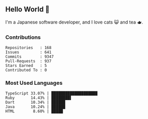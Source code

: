## Hello World 👋

I'm a Japanese software developer, and I love cats 😺 and tea 🫖.

### Contributions

    Repositories   : 168
    Issues         : 641
    Commits        : 9347
    Pull-Requests  : 937
    Stars Earned   : 5
    Contributed To : 0

### Most Used Languages

    TypeScript 33.07% | ████████████████████
    Ruby       14.43% | ████████▌
    Dart       10.34% | ██████
    Java       10.24% | ██████
    HTML        8.60% | █████
